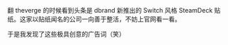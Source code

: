 翻 theverge 的时候看到头条是 dbrand 新推出的 Switch 风格 SteamDeck 贴纸。这家以贴纸闻名的公司一向善于整活，不妨上官网看一看。

于是我发现了这些极具创意的广告词（笑）


